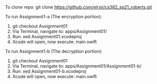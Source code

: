 To clone repo:  git clone https://github.com/elrxii/cs382_sp21_roberts.git 

To run Assignment1-a (The encryption portion): 
1. git checkout Assignment01 
2. Via Terminal, navigate to: apps/Assignment01/ 
3. Run: xed Assignment01.xcodeproj 
4. Xcode will open, now execute: main.swift 

To run Assignment1-b (The decryption portion): 
1. git checkout Assignment01 
2. Via Terminal, navigate to: apps/Assignment01/Assignment01-b/ 
3. Run: xed Assignment01-b.xcodeproj 
4. Xcode will open, now execute: main.swift